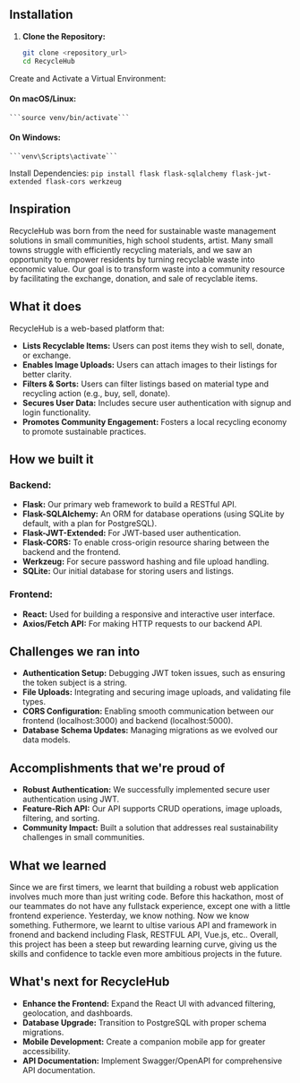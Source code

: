 ## Installation

1. **Clone the Repository:**
   ```bash
   git clone <repository_url>
   cd RecycleHub

Create and Activate a Virtual Environment:
#### On macOS/Linux:
    ```source venv/bin/activate```

#### On Windows:
    ```venv\Scripts\activate```

Install Dependencies:
    ```pip install flask flask-sqlalchemy flask-jwt-extended flask-cors werkzeug```

## Inspiration
RecycleHub was born from the need for sustainable waste management solutions in small communities, high school students, artist. Many small towns struggle with efficiently recycling materials, and we saw an opportunity to empower residents by turning recyclable waste into economic value. Our goal is to transform waste into a community resource by facilitating the exchange, donation, and sale of recyclable items.

## What it does
RecycleHub is a web-based platform that:
- **Lists Recyclable Items:** Users can post items they wish to sell, donate, or exchange.
- **Enables Image Uploads:** Users can attach images to their listings for better clarity.
- **Filters & Sorts:** Users can filter listings based on material type and recycling action (e.g., buy, sell, donate).
- **Secures User Data:** Includes secure user authentication with signup and login functionality.
- **Promotes Community Engagement:** Fosters a local recycling economy to promote sustainable practices.

## How we built it
### Backend:
- **Flask:** Our primary web framework to build a RESTful API.
- **Flask-SQLAlchemy:** An ORM for database operations (using SQLite by default, with a plan for PostgreSQL).
- **Flask-JWT-Extended:** For JWT-based user authentication.
- **Flask-CORS:** To enable cross-origin resource sharing between the backend and the frontend.
- **Werkzeug:** For secure password hashing and file upload handling.
- **SQLite:** Our initial database for storing users and listings.

### Frontend:
- **React:** Used for building a responsive and interactive user interface.
- **Axios/Fetch API:** For making HTTP requests to our backend API.

## Challenges we ran into
- **Authentication Setup:** Debugging JWT token issues, such as ensuring the token subject is a string.
- **File Uploads:** Integrating and securing image uploads, and validating file types.
- **CORS Configuration:** Enabling smooth communication between our frontend (localhost:3000) and backend (localhost:5000).
- **Database Schema Updates:** Managing migrations as we evolved our data models.

## Accomplishments that we're proud of
- **Robust Authentication:** We successfully implemented secure user authentication using JWT.
- **Feature-Rich API:** Our API supports CRUD operations, image uploads, filtering, and sorting.
- **Community Impact:** Built a solution that addresses real sustainability challenges in small communities.

## What we learned
Since we are first timers, we learnt that building a robust web application involves much more than just writing code. Before this hackathon, most of our teammates do not have any fullstack experience, except one with a little frontend experience. Yesterday, we know nothing. Now we know something. Futhermore, we learnt to ultise various API and framework in fronend and backend including Flask, RESTFUL API, Vue.js, etc.. Overall, this project has been a steep but rewarding learning curve, giving us the skills and confidence to tackle even more ambitious projects in the future.

## What's next for RecycleHub
- **Enhance the Frontend:** Expand the React UI with advanced filtering, geolocation, and dashboards.
- **Database Upgrade:** Transition to PostgreSQL with proper schema migrations.
- **Mobile Development:** Create a companion mobile app for greater accessibility.
- **API Documentation:** Implement Swagger/OpenAPI for comprehensive API documentation.